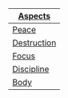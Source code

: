 | [ Aspects](:Category:Aspects "wikilink")        |
|-------------------------------------------------|
| [ Peace](Aspect_-_Peace "wikilink")             |
| [ Destruction](Aspect_-_Destruction "wikilink") |
| [ Focus](Aspect_-_Focus "wikilink")             |
| [ Discipline](Aspect_-_Discipline "wikilink")   |
| [ Body](Aspect_-_Body "wikilink")               |
